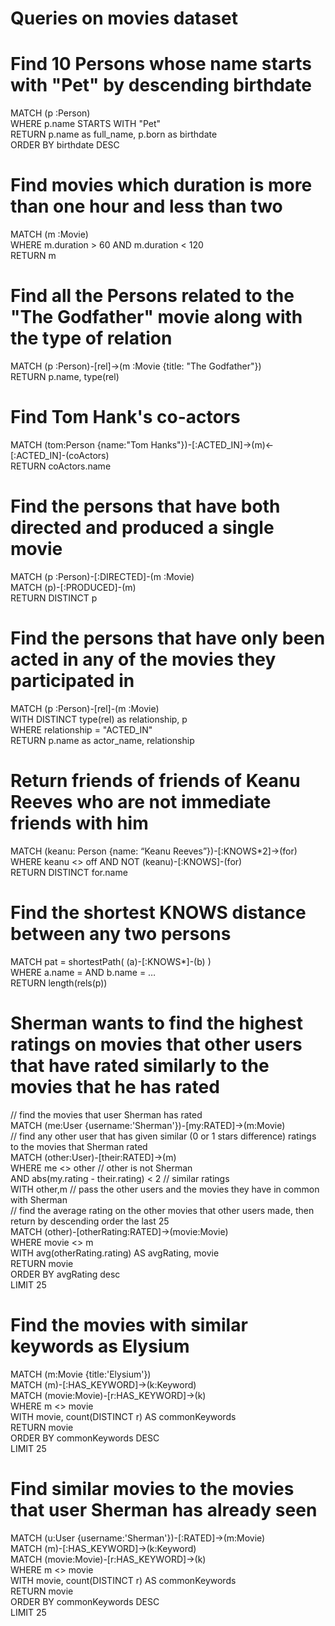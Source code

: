 Queries on movies dataset
=========================

# Find 10 Persons whose name starts with "Pet" by descending birthdate

MATCH (p :Person)  
WHERE p.name STARTS WITH "Pet"  
RETURN p.name as full_name, p.born as birthdate  
ORDER BY birthdate DESC

# Find movies which duration is more than one hour and less than two

MATCH (m :Movie)  
WHERE m.duration > 60 AND m.duration < 120  
RETURN m

# Find all the Persons related to the "The Godfather" movie along with the type of relation

MATCH (p :Person)-[rel]->(m :Movie {title: "The Godfather"})  
RETURN p.name, type(rel)

# Find Tom Hank's co-actors

MATCH (tom:Person {name:"Tom Hanks"})-[:ACTED_IN]->(m)<-[:ACTED_IN]-(coActors)  
RETURN coActors.name

# Find the persons that have both directed and produced a single movie

MATCH (p :Person)-[:DIRECTED]-(m :Movie)  
MATCH (p)-[:PRODUCED]-(m)  
RETURN DISTINCT p

# Find the persons that have only been acted in any of the movies they participated in

MATCH (p :Person)-[rel]-(m :Movie)  
WITH DISTINCT type(rel) as relationship, p  
WHERE relationship = "ACTED_IN"  
RETURN p.name as actor_name, relationship

# Return friends of friends of Keanu Reeves who are not immediate friends with him

MATCH (keanu: Person {name: “Keanu Reeves”})-[:KNOWS*2]->(for)  
WHERE keanu <> off AND NOT (keanu)-[:KNOWS]-(for)  
RETURN DISTINCT for.name

# Find the shortest KNOWS distance between any two persons

MATCH pat = shortestPath( (a)-[:KNOWS*]-(b) )  
WHERE  a.name =  AND b.name = …  
RETURN length(rels(p))

# Sherman wants to find the highest ratings on movies that other users that have rated similarly to the movies that he has rated

// find the movies that user Sherman has rated  
MATCH (me:User {username:'Sherman'})-[my:RATED]->(m:Movie)  
// find any other user that has given similar (0 or 1 stars difference) ratings to the movies that Sherman rated  
MATCH (other:User)-[their:RATED]->(m)  
WHERE me <> other // other is not Sherman  
AND abs(my.rating - their.rating) < 2 // similar ratings  
WITH other,m // pass the other users and the movies they have in common with Sherman  
// find the average rating on the other movies that other users made, then return by descending order the last 25  
MATCH (other)-[otherRating:RATED]->(movie:Movie)  
WHERE movie <> m  
WITH avg(otherRating.rating) AS avgRating, movie  
RETURN movie  
ORDER BY avgRating desc  
LIMIT 25  

# Find the movies with similar keywords as Elysium

MATCH (m:Movie {title:'Elysium'})  
MATCH (m)-[:HAS_KEYWORD]->(k:Keyword)  
MATCH (movie:Movie)-[r:HAS_KEYWORD]->(k)  
WHERE m <> movie  
WITH movie, count(DISTINCT r) AS commonKeywords  
RETURN movie  
ORDER BY commonKeywords DESC  
LIMIT 25  


# Find similar movies to the movies that user Sherman has already seen

MATCH (u:User {username:'Sherman'})-[:RATED]->(m:Movie)  
MATCH (m)-[:HAS_KEYWORD]->(k:Keyword)  
MATCH (movie:Movie)-[r:HAS_KEYWORD]->(k)  
WHERE m <> movie  
WITH movie, count(DISTINCT r) AS commonKeywords  
RETURN movie  
ORDER BY commonKeywords DESC  
LIMIT 25
